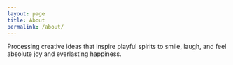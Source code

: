 ```yaml
---
layout: page
title: About
permalink: /about/
---
```


Processing creative ideas that inspire playful spirits to smile, laugh, and feel absolute joy and everlasting happiness.
